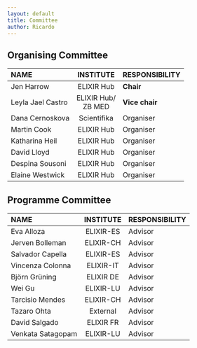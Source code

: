 ```yaml
---
layout: default
title: Committee
author: Ricardo
---
```

## Organising Committee

|**NAME**|**INSTITUTE**|**RESPONSIBILITY**|
|:---------------------|:----------------:|:----------|
| Jen Harrow                 | ELIXIR Hub  | **Chair**  |
| Leyla Jael Castro          | ELIXIR Hub/<br />ZB MED | **Vice chair** |
| Dana Cernoskova            | Scientifika | Organiser  |
| Martin Cook                | ELIXIR Hub  | Organiser  |
| Katharina Heil             | ELIXIR Hub  | Organiser  |
| David Lloyd                | ELIXIR Hub  | Organiser  |
| Despina Sousoni            | ELIXIR Hub  | Organiser  |
| Elaine Westwick            | ELIXIR Hub  | Organiser  |

<h2 class="mt-5">Programme Committee</h2>

|**NAME**|**INSTITUTE**|**RESPONSIBILITY**|
|:---------------------|:----------------:|:----------|
| Eva Alloza                 | ELIXIR-ES   | Advisor    |
| Jerven Bolleman            | ELIXIR-CH   | Advisor    |
| Salvador Capella           | ELIXIR-ES   | Advisor    |
| Vincenza Colonna           | ELIXIR-IT   | Advisor    | 
| Björn Grüning              | ELIXIR DE   | Advisor    |
| Wei Gu                     | ELIXIR-LU   | Advisor    |
| Tarcisio Mendes            | ELIXIR-CH   | Advisor    | 
| Tazaro Ohta                | External    | Advisor    | 
| David Salgado              | ELIXIR FR   | Advisor    | 
| Venkata Satagopam          | ELIXIR-LU   | Advisor    |